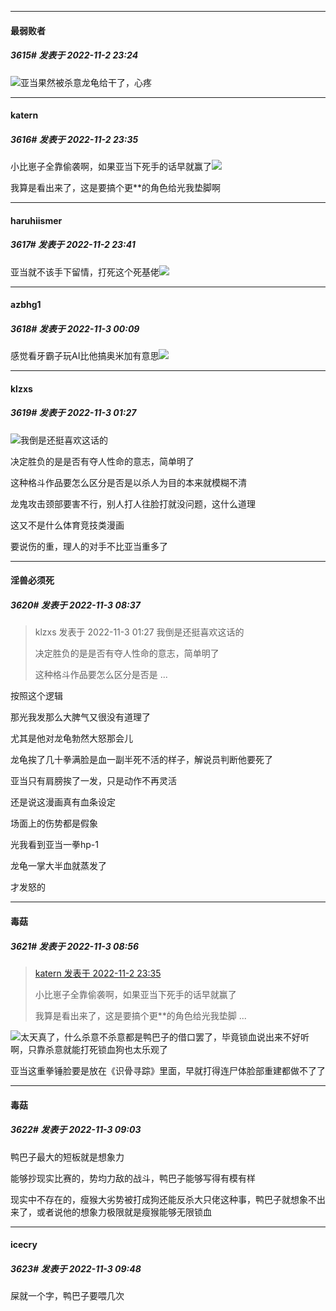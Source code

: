 

*****

####  最弱败者  
##### 3615#       发表于 2022-11-2 23:24

<img src="https://static.saraba1st.com/image/smiley/face2017/013.png" referrerpolicy="no-referrer">亚当果然被杀意龙龟给干了，心疼



*****

####  katern  
##### 3616#       发表于 2022-11-2 23:35

小比崽子全靠偷袭啊，如果亚当下死手的话早就赢了<img src="https://static.saraba1st.com/image/smiley/face2017/004.gif" referrerpolicy="no-referrer">

我算是看出来了，这是要搞个更**的角色给光我垫脚啊



*****

####  haruhiismer  
##### 3617#       发表于 2022-11-2 23:41

亚当就不该手下留情，打死这个死基佬<img src="https://static.saraba1st.com/image/smiley/face2017/001.png" referrerpolicy="no-referrer">



*****

####  azbhg1  
##### 3618#       发表于 2022-11-3 00:09

感觉看牙霸子玩AI比他搞奥米加有意思<img src="https://static.saraba1st.com/image/smiley/face2017/034.png" referrerpolicy="no-referrer">



*****

####  klzxs  
##### 3619#       发表于 2022-11-3 01:27

<img src="https://static.saraba1st.com/image/smiley/face2017/009.gif" referrerpolicy="no-referrer">我倒是还挺喜欢这话的

决定胜负的是是否有夺人性命的意志，简单明了

这种格斗作品要怎么区分是否是以杀人为目的本来就模糊不清

龙鬼攻击颈部要害不行，别人打人往脸打就没问题，这什么道理

这又不是什么体育竞技类漫画

要说伤的重，理人的对手不比亚当重多了



*****

####  淫兽必须死  
##### 3620#       发表于 2022-11-3 08:37

<blockquote>klzxs 发表于 2022-11-3 01:27
我倒是还挺喜欢这话的

决定胜负的是是否有夺人性命的意志，简单明了

这种格斗作品要怎么区分是否是 ...</blockquote>
按照这个逻辑

那光我发那么大脾气又很没有道理了

尤其是他对龙龟勃然大怒那会儿

龙龟挨了几十拳满脸是血一副半死不活的样子，解说员判断他要死了

亚当只有肩膀挨了一发，只是动作不再灵活

还是说这漫画真有血条设定

场面上的伤势都是假象

光我看到亚当一拳hp-1

龙龟一掌大半血就蒸发了

才发怒的



*****

####  毒菇  
##### 3621#       发表于 2022-11-3 08:56

<blockquote><a href="httphttps://bbs.saraba1st.com/2b/forum.php?mod=redirect&amp;goto=findpost&amp;pid=58248970&amp;ptid=1804854" target="_blank">katern 发表于 2022-11-2 23:35</a>

小比崽子全靠偷袭啊，如果亚当下死手的话早就赢了

我算是看出来了，这是要搞个更**的角色给光我垫脚 ...</blockquote>
<img src="https://static.saraba1st.com/image/smiley/face2017/065.png" referrerpolicy="no-referrer">太天真了，什么杀意不杀意都是鸭巴子的借口罢了，毕竟锁血说出来不好听啊，只靠杀意就能打死锁血狗也太乐观了

亚当这重拳锤脸要是放在《识骨寻踪》里面，早就打得连尸体脸部重建都做不了了



*****

####  毒菇  
##### 3622#       发表于 2022-11-3 09:03

鸭巴子最大的短板就是想象力

能够抄现实比赛的，势均力敌的战斗，鸭巴子能够写得有模有样

现实中不存在的，瘦猴大劣势被打成狗还能反杀大只佬这种事，鸭巴子就想象不出来了，或者说他的想象力极限就是瘦猴能够无限锁血



*****

####  icecry  
##### 3623#       发表于 2022-11-3 09:48

屎就一个字，鸭巴子要喂几次

